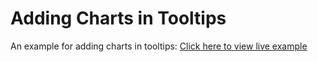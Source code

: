 Adding Charts in Tooltips
===
An example for adding charts in tooltips: [Click here to view live example](http://fc.gagansikri.in/workspace/fc-play/jquery/Charts-in-Tooltips/index.html "View Live Example Here")